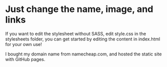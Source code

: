 # Just change the name, image, and links
If you want to edit the stylesheet without SASS, edit style.css in the stylesheets folder, you can get started by editing the content in index.html for your own use!

I bought my domain name from namecheap.com, and hosted the static site with GitHub pages.


